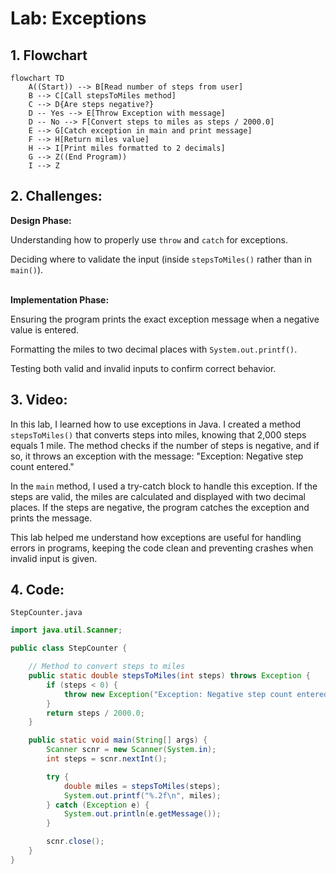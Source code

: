 # Lab: Exceptions

## 1. Flowchart
```mermaid
flowchart TD
    A((Start)) --> B[Read number of steps from user]
    B --> C[Call stepsToMiles method]
    C --> D{Are steps negative?}
    D -- Yes --> E[Throw Exception with message]
    D -- No --> F[Convert steps to miles as steps / 2000.0]
    E --> G[Catch exception in main and print message]
    F --> H[Return miles value]
    H --> I[Print miles formatted to 2 decimals]
    G --> Z((End Program))
    I --> Z
```

## 2. Challenges:

**Design Phase:**

Understanding how to properly use `throw` and `catch` for exceptions.

Deciding where to validate the input (inside `stepsToMiles()` rather than in `main()`).
<br>
</br>

**Implementation Phase:**

Ensuring the program prints the exact exception message when a negative value is entered.

Formatting the miles to two decimal places with `System.out.printf()`.

Testing both valid and invalid inputs to confirm correct behavior.

## 3. Video:
In this lab, I learned how to use exceptions in Java. I created a method `stepsToMiles()` that converts steps into miles, knowing that 2,000 steps equals 1 mile. The method checks if the number of steps is negative, and if so, it throws an exception with the message: "Exception: Negative step count entered."

In the `main` method, I used a try-catch block to handle this exception. If the steps are valid, the miles are calculated and displayed with two decimal places. If the steps are negative, the program catches the exception and prints the message.

This lab helped me understand how exceptions are useful for handling errors in programs, keeping the code clean and preventing crashes when invalid input is given.

## 4. Code:
`StepCounter.java`

``` java
import java.util.Scanner;

public class StepCounter {

    // Method to convert steps to miles
    public static double stepsToMiles(int steps) throws Exception {
        if (steps < 0) {
            throw new Exception("Exception: Negative step count entered.");
        }
        return steps / 2000.0;
    }

    public static void main(String[] args) {
        Scanner scnr = new Scanner(System.in);
        int steps = scnr.nextInt();

        try {
            double miles = stepsToMiles(steps);
            System.out.printf("%.2f\n", miles);
        } catch (Exception e) {
            System.out.println(e.getMessage());
        }

        scnr.close();
    }
}
```
